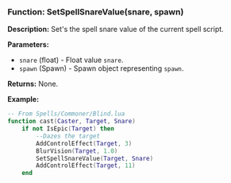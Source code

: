 ### Function: SetSpellSnareValue(snare, spawn)

**Description:**
Set's the spell snare value of the current spell script.

**Parameters:**
- `snare` (float) - Float value `snare`.
- `spawn` (Spawn) - Spawn object representing `spawn`.

**Returns:** None.

**Example:**

```lua
-- From Spells/Commoner/Blind.lua
function cast(Caster, Target, Snare)
    if not IsEpic(Target) then
        --Dazes the target
        AddControlEffect(Target, 3)
        BlurVision(Target, 1.0)
        SetSpellSnareValue(Target, Snare) 
        AddControlEffect(Target, 11)
    end
```
